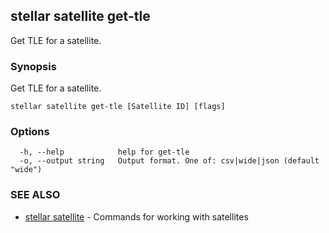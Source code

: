 ## stellar satellite get-tle

Get TLE for a satellite.

### Synopsis

Get TLE for a satellite.

```
stellar satellite get-tle [Satellite ID] [flags]
```

### Options

```
  -h, --help            help for get-tle
  -o, --output string   Output format. One of: csv|wide|json (default "wide")
```

### SEE ALSO

* [stellar satellite](stellar_satellite.md)	 - Commands for working with satellites

